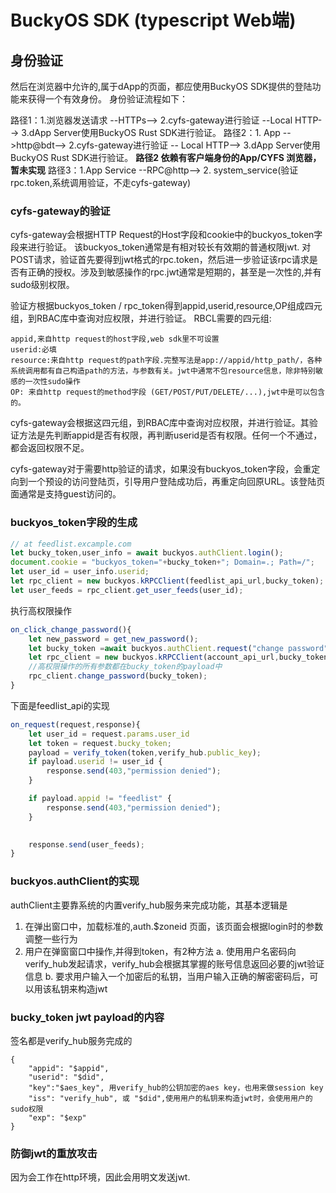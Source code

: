 # BuckyOS SDK (typescript Web端)

## 身份验证

然后在浏览器中允许的,属于dApp的页面，都应使用BuckyOS SDK提供的登陆功能来获得一个有效身份。
身份验证流程如下：

路径1：1.浏览器发送请求 --HTTPs--> 2.cyfs-gateway进行验证 --Local HTTP--> 3.dApp Server使用BuckyOS Rust SDK进行验证。
路径2：1. App -->http@bdt--> 2.cyfs-gateway进行验证 -- Local HTTP--> 3.dApp Server使用BuckyOS Rust SDK进行验证。
**路径2 依赖有客户端身份的App/CYFS 浏览器，暂未实现**
路径3：1.App Service --RPC@http--> 2. system_service(验证rpc.token,系统调用验证，不走cyfs-gateway)


### cyfs-gateway的验证

cyfs-gateway会根据HTTP Request的Host字段和cookie中的buckyos_token字段来进行验证。 该buckyos_token通常是有相对较长有效期的普通权限jwt.
对POST请求，验证首先要得到jwt格式的rpc.token，然后进一步验证该rpc请求是否有正确的授权。涉及到敏感操作的rpc.jwt通常是短期的，甚至是一次性的,并有sudo级别权限。

验证方根据buckyos_token / rpc_token得到appid,userid,resource,OP组成四元组，到RBAC库中查询对应权限，并进行验证。
RBCL需要的四元组:

```
appid,来自http request的host字段,web sdk里不可设置
userid:必填
resource:来自http request的path字段.完整写法是app://appid/http_path/，各种系统调用都有自己构造path的方法，与参数有关。jwt中通常不包resource信息，除非特别敏感的一次性sudo操作
OP: 来自http request的method字段 (GET/POST/PUT/DELETE/...),jwt中是可以包含的。
```

cyfs-gateway会根据这四元组，到RBAC库中查询对应权限，并进行验证。其验证方法是先判断appid是否有权限，再判断userid是否有权限。任何一个不通过，都会返回权限不足。

cyfs-gateway对于需要http验证的请求，如果没有buckyos_token字段，会重定向到一个预设的访问登陆页，引导用户登陆成功后，再重定向回原URL。该登陆页面通常是支持guest访问的。

### buckyos_token字段的生成

```javascript
// at feedlist.excample.com
let bucky_token,user_info = await buckyos.authClient.login();
document.cookie = "buckyos_token="+bucky_token+"; Domain=.; Path=/";
let user_id = user_info.userid;
let rpc_client = new buckyos.kRPCClient(feedlist_api_url,bucky_token);
let user_feeds = rpc_client.get_user_feeds(user_id);
```

执行高权限操作

```javascript
on_click_change_password(){
    let new_password = get_new_password();
    let bucky_token =await buckyos.authClient.request("change password");
    let rpc_client = new buckyos.kRPCClient(account_api_url,bucky_token);
    //高权限操作的所有参数都在bucky_token的payload中
    rpc_client.change_password(bucky_token);
}

```

下面是feedlist_api的实现

```javascript
on_request(request,response){
    let user_id = request.params.user_id
    let token = request.bucky_token;
    payload = verify_token(token,verify_hub.public_key);
    if payload.userid != user_id {
        response.send(403,"permission denied");
    }

    if payload.appid != "feedlist" {
        response.send(403,"permission denied");
    }

    
    response.send(user_feeds);
}
```

### buckyos.authClient的实现

authClient主要靠系统的内置verify_hub服务来完成功能，其基本逻辑是

1. 在弹出窗口中，加载标准的,auth.$zoneid 页面，该页面会根据login时的参数调整一些行为
2. 用户在弹窗窗口中操作,并得到token，有2种方法
    a. 使用用户名密码向verify_hub发起请求，verify_hub会根据其掌握的账号信息返回必要的jwt验证信息
    b. 要求用户输入一个加密后的私钥，当用户输入正确的解密密码后，可以用该私钥来构造jwt
       

### bucky_token jwt payload的内容
签名都是verify_hub服务完成的
```
{
    "appid": "$appid",
    "userid": "$did",
    "key":"$aes_key", 用verify_hub的公钥加密的aes key，也用来做session key
    "iss": "verify_hub", 或 "$did",使用用户的私钥来构造jwt时，会使用用户的sudo权限
    "exp": "$exp"
}
```

### 防御jwt的重放攻击

因为会工作在http环境，因此会用明文发送jwt.
